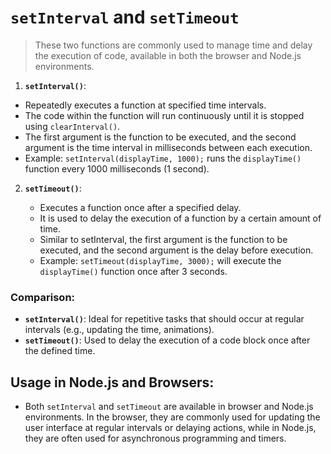 # `setInterval` and `setTimeout`

> These two functions are commonly used to manage time and delay the execution of code, available in both the browser and Node.js environments.

1. **`setInterval()`**:

- Repeatedly executes a function at specified time intervals.
- The code within the function will run continuously until it is stopped using `clearInterval()`.
- The first argument is the function to be executed, and the second argument is the time interval in milliseconds between each execution.
- Example: `setInterval(displayTime, 1000);` runs the `displayTime()` function every 1000 milliseconds (1 second).

2. **`setTimeout()`**:

   - Executes a function once after a specified delay.
   - It is used to delay the execution of a function by a certain amount of time.
   - Similar to setInterval, the first argument is the function to be executed, and the second argument is the delay before execution.
   - Example: `setTimeout(displayTime, 3000);` will execute the `displayTime()` function once after 3 seconds.

### **Comparison**:

- **`setInterval()`**: Ideal for repetitive tasks that should occur at regular intervals (e.g., updating the time, animations).
- **`setTimeout()`**: Used to delay the execution of a code block once after the defined time.

## Usage in Node.js and Browsers:

- Both `setInterval` and `setTimeout` are available in browser and Node.js environments. In the browser, they are commonly used for updating the user interface at regular intervals or delaying actions, while in Node.js, they are often used for asynchronous programming and timers.
